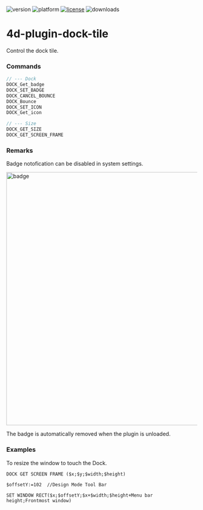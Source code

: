 ![version](https://img.shields.io/badge/version-18%2B-EB8E5F)
![platform](https://img.shields.io/static/v1?label=platform&message=mac-intel%20|%20mac-arm&color=blue)
[![license](https://img.shields.io/github/license/miyako/4d-plugin-dock-tile)](LICENSE)
![downloads](https://img.shields.io/github/downloads/miyako/4d-plugin-dock-tile/total)

# 4d-plugin-dock-tile

Control the dock tile.

### Commands

```c
// --- Dock
DOCK_Get_badge
DOCK_SET_BADGE
DOCK_CANCEL_BOUNCE
DOCK_Bounce
DOCK_SET_ICON
DOCK_Get_icon

// --- Size
DOCK_GET_SIZE
DOCK_GET_SCREEN_FRAME
```

### Remarks

Badge notofication can be disabled in system settings.

<img width="668" alt="badge" src="https://user-images.githubusercontent.com/1725068/92133614-8b915b00-ee43-11ea-96e3-ab222be0fb72.png">

The badge is automatically removed when the plugin is unloaded.

### Examples

To resize the window to touch the Dock.

```
DOCK GET SCREEN FRAME ($x;$y;$width;$height)

$offsetY:=102  //Design Mode Tool Bar

SET WINDOW RECT($x;$offsetY;$x+$width;$height+Menu bar height;Frontmost window)
```
